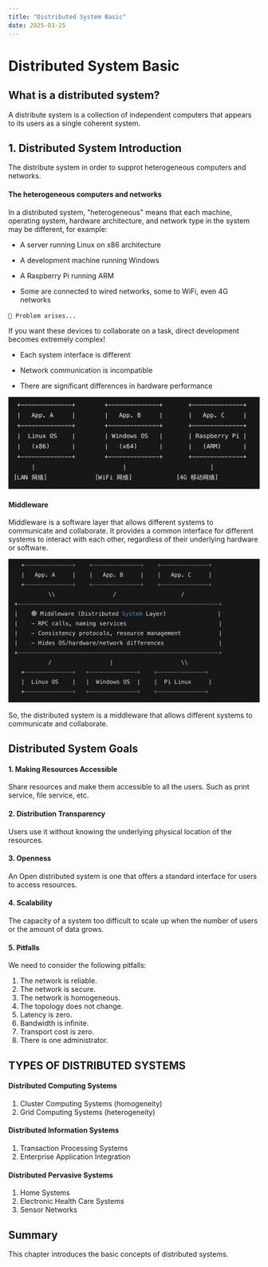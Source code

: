 ```yaml
---
title: "Distributed System Basic"
date: 2025-03-25
---
```


# Distributed System Basic

## What is a distributed system?

A distribute system is a collection of independent computers that appears to its users as a single coherent system.

## 1. Distributed System Introduction

The distribute system in order to supprot heterogeneous computers and networks. 

#### The heterogeneous computers and networks

In a distributed system, "heterogeneous" means that each machine, operating system, hardware architecture, and network type in the system may be different, for example:

- A server running Linux on x86 architecture

- A development machine running Windows

- A Raspberry Pi running ARM

- Some are connected to wired networks, some to WiFi, even 4G networks

`🎯 Problem arises...`

If you want these devices to collaborate on a task, direct development becomes extremely complex!

- Each system interface is different

- Network communication is incompatible

- There are significant differences in hardware performance

![image.png](../assets/image_1.png)

#### Middleware

Middleware is a software layer that allows different systems to communicate and collaborate. It provides a common interface for different systems to interact with each other, regardless of their underlying hardware or software.

![image1.png](../assets/image1.png)

So, the distributed system is a middleware that allows different systems to communicate and collaborate.

## Distributed System Goals

#### 1. Making Resources Accessible

Share resources and make them accessible to all the users. Such as print service, file service, etc.

#### 2. Distribution Transparency

Users use it without knowing the underlying physical location of the resources.

#### 3. Openness

An Open distributed system is one that offers a standard interface for users to access resources.

#### 4. Scalability

The capacity of a system too difficult to scale up when the number of users or the amount of data grows.

#### 5. Pitfalls

We need to consider the following pitfalls:
1. The network is reliable.
2. The network is secure.
3. The network is homogeneous.
4. The topology does not change.
5. Latency is zero.
6. Bandwidth is infinite.
7. Transport cost is zero.
8. There is one administrator.

## TYPES OF DISTRIBUTED SYSTEMS

#### Distributed Computing Systems
1. Cluster Computing Systems (homogeneity)
2. Grid Computing Systems (heterogeneity)
#### Distributed Information Systems
1. Transaction Processing Systems
2. Enterprise Application Integration
#### Distributed Pervasive Systems
1. Home Systems
2. Electronic Health Care Systems
3. Sensor Networks

## Summary

This chapter introduces the basic concepts of distributed systems.